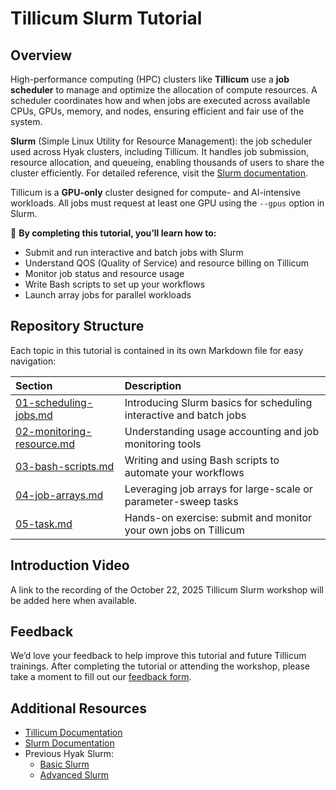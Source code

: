 # Tillicum Slurm Tutorial

## Overview

High-performance computing (HPC) clusters like **Tillicum** use a **job scheduler** to manage and optimize the allocation of compute resources. A scheduler coordinates how and when jobs are executed across available CPUs, GPUs, memory, and nodes, ensuring efficient and fair use of the system.

**Slurm** (Simple Linux Utility for Resource Management): the job scheduler used across Hyak clusters, including Tillicum. It handles job submission, resource allocation, and queueing, enabling thousands of users to share the cluster efficiently. For detailed reference, visit the [Slurm documentation](https://slurm.schedmd.com/documentation.html).

Tillicum is a **GPU-only** cluster designed for compute- and AI-intensive workloads. All jobs must request at least one GPU using the `--gpus` option in Slurm.

🎯 **By completing this tutorial, you’ll learn how to:**
- Submit and run interactive and batch jobs with Slurm
- Understand QOS (Quality of Service) and resource billing on Tillicum
- Monitor job status and resource usage
- Write Bash scripts to set up your workflows
- Launch array jobs for parallel workloads

## Repository Structure

Each topic in this tutorial is contained in its own Markdown file for easy navigation:

| Section | Description |
| :- | :- |
| [01-scheduling-jobs.md](./01-scheduling-jobs.md) | Introducing Slurm basics for scheduling interactive and batch jobs |
| [02-monitoring-resource.md](./02-monitoring-resource.md) | Understanding usage accounting and job monitoring tools |
| [03-bash-scripts.md](./03-bash-scripts.md) | Writing and using Bash scripts to automate your workflows |
| [04-job-arrays.md](./04-job-arrays.md) | Leveraging job arrays for large-scale or parameter-sweep tasks |
| [05-task.md](./05-task.md) | Hands-on exercise: submit and monitor your own jobs on Tillicum |

## Introduction Video

A link to the recording of the October 22, 2025 Tillicum Slurm workshop will be added here when available.

## Feedback

We’d love your feedback to help improve this tutorial and future Tillicum trainings. After completing the tutorial or attending the workshop, please take a moment to fill out our [feedback form]().

## Additional Resources

- [Tillicum Documentation](https://hyak.uw.edu/docs/tillicum/)
- [Slurm Documentation](https://slurm.schedmd.com/documentation.html)
- Previous Hyak Slurm:
  - [Basic Slurm](https://hyak.uw.edu/docs/hyak101/basics/syllabus_slurm)
  - [Advanced Slurm](https://hyak.uw.edu/docs/hyak101/basics/syllabus_advanced)